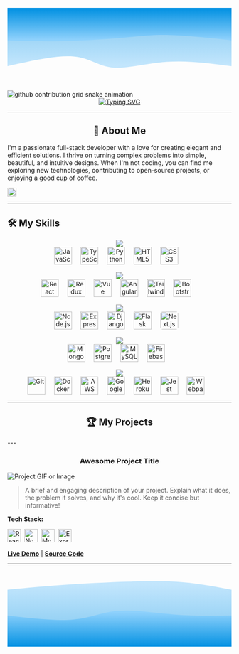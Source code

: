<!-- 
====================================================================================================================================
👋 Hi, thanks for checking out my README. This is a template I designed based on your request.
- You can find all the icons for the skills section at: https://marwin1991.github.io/profile-technology-icons/
- To generate your own typewriter animation, check out: https://readme-typing-svg.demolab.com/
====================================================================================================================================
-->

<svg width="100%" height="100%" id="svg" viewBox="0 0 1440 490" xmlns="http://www.w3.org/2000/svg" class="transition duration-300 ease-in-out delay-150"><style>
.path-0{
animation:pathAnim-0 4s;
animation-timing-function: linear;
animation-iteration-count: infinite;
}
@keyframes pathAnim-0{
0%{
d: path("M 0,500 L 0,125 C 139.67857142857144,143.5 279.3571428571429,162 413,153 C 546.6428571428571,144 674.2499999999999,107.5 765,116 C 855.7500000000001,124.5 909.6428571428573,178 1016,187 C 1122.3571428571427,196 1281.1785714285713,160.5 1440,125 L 1440,500 L 0,500 Z");
}
25%{
d: path("M 0,500 L 0,125 C 163.89285714285717,90.85714285714286 327.78571428571433,56.71428571428571 425,66 C 522.2142857142857,75.28571428571429 552.75,128 672,136 C 791.25,144 999.2142857142856,107.28571428571428 1142,98 C 1284.7857142857144,88.71428571428572 1362.3928571428573,106.85714285714286 1440,125 L 1440,500 L 0,500 Z");
}
50%{
d: path("M 0,500 L 0,125 C 110.75,113.28571428571428 221.5,101.57142857142857 359,105 C 496.5,108.42857142857143 660.75,126.99999999999997 769,135 C 877.25,143.00000000000003 929.5,140.42857142857142 1032,137 C 1134.5,133.57142857142858 1287.25,129.28571428571428 1440,125 L 1440,500 L 0,500 Z");
}
75%{
d: path("M 0,500 L 0,125 C 108.10714285714286,129.32142857142856 216.21428571428572,133.64285714285714 346,124 C 475.7857142857143,114.35714285714286 627.2500000000001,90.74999999999997 754,96 C 880.7499999999999,101.25000000000003 982.7857142857142,135.35714285714286 1093,145 C 1203.2142857142858,154.64285714285714 1321.607142857143,139.82142857142856 1440,125 L 1440,500 L 0,500 Z");
}
100%{
d: path("M 0,500 L 0,125 C 139.67857142857144,143.5 279.3571428571429,162 413,153 C 546.6428571428571,144 674.2499999999999,107.5 765,116 C 855.7500000000001,124.5 909.6428571428573,178 1016,187 C 1122.3571428571427,196 1281.1785714285713,160.5 1440,125 L 1440,500 L 0,500 Z");
}
}</style><defs><linearGradient id="gradient" x1="50%" y1="100%" x2="50%" y2="0%"><stop offset="5%" stop-color="#0693e3"></stop><stop offset="95%" stop-color="#8ED1FC"></stop></linearGradient></defs><path d="M 0,500 L 0,125 C 139.67857142857144,143.5 279.3571428571429,162 413,153 C 546.6428571428571,144 674.2499999999999,107.5 765,116 C 855.7500000000001,124.5 909.6428571428573,178 1016,187 C 1122.3571428571427,196 1281.1785714285713,160.5 1440,125 L 1440,500 L 0,500 Z" stroke="none" stroke-width="0" fill="url(#gradient)" fill-opacity="0.53" class="transition-all duration-300 ease-in-out delay-150 path-0" transform="rotate(-180 720 250)"></path><style>
.path-1{
animation:pathAnim-1 4s;
animation-timing-function: linear;
animation-iteration-count: infinite;
}
@keyframes pathAnim-1{
0%{
d: path("M 0,500 L 0,291 C 145.28571428571428,306.75 290.57142857142856,322.5 402,325 C 513.4285714285714,327.5 590.9999999999999,316.75 703,307 C 815.0000000000001,297.25 961.4285714285713,288.5 1090,286 C 1218.5714285714287,283.5 1329.2857142857142,287.25 1440,291 L 1440,500 L 0,500 Z");
}
25%{
d: path("M 0,500 L 0,291 C 95,304.8928571428571 190,318.7857142857143 298,312 C 406,305.2142857142857 527,277.74999999999994 652,269 C 777,260.25000000000006 906,270.2142857142857 1038,277 C 1170,283.7857142857143 1305,287.3928571428571 1440,291 L 1440,500 L 0,500 Z");
}
50%{
d: path("M 0,500 L 0,291 C 144,324.9642857142857 288,358.92857142857144 398,353 C 508,347.07142857142856 584,301.24999999999994 678,293 C 772,284.75000000000006 884,314.07142857142856 1014,320 C 1144,325.92857142857144 1292,308.4642857142857 1440,291 L 1440,500 L 0,500 Z");
}
75%{
d: path("M 0,500 L 0,291 C 81.96428571428572,295 163.92857142857144,299 300,291 C 436.07142857142856,283 626.25,263 755,269 C 883.75,275 951.0714285714284,307.00000000000006 1055,315 C 1158.9285714285716,322.99999999999994 1299.4642857142858,307 1440,291 L 1440,500 L 0,500 Z");
}
100%{
d: path("M 0,500 L 0,291 C 145.28571428571428,306.75 290.57142857142856,322.5 402,325 C 513.4285714285714,327.5 590.9999999999999,316.75 703,307 C 815.0000000000001,297.25 961.4285714285713,288.5 1090,286 C 1218.5714285714287,283.5 1329.2857142857142,287.25 1440,291 L 1440,500 L 0,500 Z");
}
}</style><defs><linearGradient id="gradient" x1="50%" y1="100%" x2="50%" y2="0%"><stop offset="5%" stop-color="#0693e3"></stop><stop offset="95%" stop-color="#8ED1FC"></stop></linearGradient></defs><path d="M 0,500 L 0,291 C 145.28571428571428,306.75 290.57142857142856,322.5 402,325 C 513.4285714285714,327.5 590.9999999999999,316.75 703,307 C 815.0000000000001,297.25 961.4285714285713,288.5 1090,286 C 1218.5714285714287,283.5 1329.2857142857142,287.25 1440,291 L 1440,500 L 0,500 Z" stroke="none" stroke-width="0" fill="url(#gradient)" fill-opacity="1" class="transition-all duration-300 ease-in-out delay-150 path-1" transform="rotate(-180 720 250)"></path></svg>

<picture>
  <source media="(prefers-color-scheme: dark)" srcset="https://raw.githubusercontent.com/grubers-R-us/grubers-R-us/output/github-contribution-grid-snake-dark.svg">
  <source media="(prefers-color-scheme: light)" srcset="https://raw.githubusercontent.com/grubers-R-us/grubers-R-us/output/github-contribution-grid-snake.svg">
  <img alt="github contribution grid snake animation" src="https://raw.githubusercontent.com/grubers-R-us/grubers-R-us/output/github-contribution-grid-snake.svg">
</picture>

<!-- Typewriter Animation -->
<div align="center">
  <a href="https://git.io/typing-svg"><img src="https://readme-typing-svg.demolab.com?font=Fira+Code&size=28&pause=1000&color=0693E3&center=true&vCenter=true&width=550&lines=Hello%2C+I'm+Jaden+Brescia!;I'm+an+aspiring...;Software+Engineer;Full+Stack+Developer;Mobile+App+Developer;Data+Scientist" alt="Typing SVG" /></a>
</div>

---

<!-- About Me Section -->
<div align="center">
  
## 🚀 About Me

</div>

<!-- ✏️ EDIT THIS SECTION! ✏️-->
I'm a passionate full-stack developer with a love for creating elegant and efficient solutions. I thrive on turning complex problems into simple, beautiful, and intuitive designs. When I'm not coding, you can find me exploring new technologies, contributing to open-source projects, or enjoying a good cup of coffee.

<!-- Skills Section -->
<div align="left">
  <img src="https://camo.githubusercontent.com/ec5c8741e4ed88b1a5824e32558e15983dbaf6b46ca017418a32e39b4036ba3b/68747470733a2f2f6d65646961322e67697068792e636f6d2f6d656469612f51737347456d706b79454f684243623765312f67697068792e6769663f6369643d656366303565343761306e336769316266716e74716d6f62386739616964316f796a327772336473336d67373030626c267269643d67697068792e676966" width="20px" />
</div>

---

<div align="left">
  
## 🛠️ My Skills

</div>

<!-- 
====================================================================================================================================
  Languages
====================================================================================================================================
-->
<p align="center">
  <img src="https://img.shields.io/badge/-Languages-000000?style=flat-square&logo=visual-studio-code&logoColor=white" />
  <br>
  <img src="https://img.icons8.com/color/48/000000/javascript--v1.png" alt="JavaScript" title="JavaScript" height="40"/>&nbsp;&nbsp;&nbsp;&nbsp;
  <img src="https://img.icons8.com/color/48/000000/typescript.png" alt="TypeScript" title="TypeScript" height="40"/>&nbsp;&nbsp;&nbsp;&nbsp;
  <img src="https://img.icons8.com/color/48/000000/python--v1.png" alt="Python" title="Python" height="40"/>&nbsp;&nbsp;&nbsp;&nbsp;
  <img src="https://img.icons8.com/color/48/000000/html-5--v1.png" alt="HTML5" title="HTML5" height="40"/>&nbsp;&nbsp;&nbsp;&nbsp;
  <img src="https://img.icons8.com/color/48/000000/css3.png" alt="CSS3" title="CSS3" height="40"/>&nbsp;&nbsp;&nbsp;&nbsp;
</p>

<!-- 
====================================================================================================================================
  Frontend
====================================================================================================================================
-->
<p align="center">
  <img src="https://img.shields.io/badge/-Frontend-000000?style=flat-square&logo=react&logoColor=white" />
  <br>
  <img src="https://img.icons8.com/color/48/000000/react-native.png" alt="React" title="React" height="40"/>&nbsp;&nbsp;&nbsp;&nbsp;
  <img src="https://cdn.jsdelivr.net/gh/devicons/devicon/icons/redux/redux-original.svg" alt="Redux" title="Redux" height="40"/>&nbsp;&nbsp;&nbsp;&nbsp;
  <img src="https://cdn.jsdelivr.net/gh/devicons/devicon/icons/vuejs/vuejs-original.svg" alt="Vue" title="Vue" height="40"/>&nbsp;&nbsp;&nbsp;&nbsp;
  <img src="https://cdn.jsdelivr.net/gh/devicons/devicon/icons/angularjs/angularjs-original.svg" alt="Angular" title="Angular" height="40"/>&nbsp;&nbsp;&nbsp;&nbsp;
  <img src="https://cdn.jsdelivr.net/gh/devicons/devicon/icons/tailwindcss/tailwindcss-plain.svg" alt="TailwindCSS" title="TailwindCSS" height="40"/>&nbsp;&nbsp;&nbsp;&nbsp;
  <img src="https://cdn.jsdelivr.net/gh/devicons/devicon/icons/bootstrap/bootstrap-original.svg" alt="Bootstrap" title="Bootstrap" height="40"/>&nbsp;&nbsp;&nbsp;&nbsp;
</p>

<!-- 
====================================================================================================================================
  Backend & Frameworks
====================================================================================================================================
-->
<p align="center">
  <img src="https://img.shields.io/badge/-Backend%20%26%20Frameworks-000000?style=flat-square&logo=nodedotjs&logoColor=white" />
  <br>
  <img src="https://img.icons8.com/color/48/000000/nodejs.png" alt="Node.js" title="Node.js" height="40"/>&nbsp;&nbsp;&nbsp;&nbsp;
  <img src="https://cdn.jsdelivr.net/gh/devicons/devicon/icons/express/express-original.svg" alt="Express" title="Express" height="40"/>&nbsp;&nbsp;&nbsp;&nbsp;
  <img src="https://cdn.jsdelivr.net/gh/devicons/devicon/icons/django/django-plain.svg" alt="Django" title="Django" height="40"/>&nbsp;&nbsp;&nbsp;&nbsp;
  <img src="https://cdn.jsdelivr.net/gh/devicons/devicon/icons/flask/flask-original.svg" alt="Flask" title="Flask" height="40"/>&nbsp;&nbsp;&nbsp;&nbsp;
  <img src="https://cdn.jsdelivr.net/gh/devicons/devicon/icons/nextjs/nextjs-original-wordmark.svg" alt="Next.js" title="Next.js" height="40" style="background-color: white; border-radius: 5px;"/>&nbsp;&nbsp;&nbsp;&nbsp;
</p>

<!-- 
====================================================================================================================================
  Databases
====================================================================================================================================
-->
<p align="center">
  <img src="https://img.shields.io/badge/-Databases-000000?style=flat-square&logo=mongodb&logoColor=white" />
  <br>
  <img src="https://img.icons8.com/color/48/000000/mongodb.png" alt="MongoDB" title="MongoDB" height="40"/>&nbsp;&nbsp;&nbsp;&nbsp;
  <img src="https://img.icons8.com/color/48/000000/postgreesql.png" alt="PostgreSQL" title="PostgreSQL" height="40"/>&nbsp;&nbsp;&nbsp;&nbsp;
  <img src="https://img.icons8.com/color/48/000000/mysql-logo.png" alt="MySQL" title="MySQL" height="40"/>&nbsp;&nbsp;&nbsp;&nbsp;
  <img src="https://cdn.jsdelivr.net/gh/devicons/devicon/icons/firebase/firebase-plain.svg" alt="Firebase" title="Firebase" height="40"/>&nbsp;&nbsp;&nbsp;&nbsp;
</p>

<!-- 
====================================================================================================================================
  Deployment & Development Tools
====================================================================================================================================
-->
<p align="center">
  <img src="https://img.shields.io/badge/-DevOps%20%26%20Tools-000000?style=flat-square&logo=git&logoColor=white" />
  <br>
  <img src="https://img.icons8.com/color/48/000000/git.png" alt="Git" title="Git" height="40"/>&nbsp;&nbsp;&nbsp;&nbsp;
  <img src="https://img.icons8.com/color/48/000000/docker.png" alt="Docker" title="Docker" height="40"/>&nbsp;&nbsp;&nbsp;&nbsp;
  <img src="https://cdn.jsdelivr.net/gh/devicons/devicon/icons/amazonwebservices/amazonwebservices-original.svg" alt="AWS" title="AWS" height="40"/>&nbsp;&nbsp;&nbsp;&nbsp;
  <img src="https://cdn.jsdelivr.net/gh/devicons/devicon/icons/googlecloud/googlecloud-original.svg" alt="Google Cloud" title="Google Cloud" height="40"/>&nbsp;&nbsp;&nbsp;&nbsp;
  <img src="https://cdn.jsdelivr.net/gh/devicons/devicon/icons/heroku/heroku-original.svg" alt="Heroku" title="Heroku" height="40"/>&nbsp;&nbsp;&nbsp;&nbsp;
  <img src="https://cdn.jsdelivr.net/gh/devicons/devicon/icons/jest/jest-plain.svg" alt="Jest" title="Jest" height="40"/>&nbsp;&nbsp;&nbsp;&nbsp;
  <img src="https://cdn.jsdelivr.net/gh/devicons/devicon/icons/webpack/webpack-original.svg" alt="Webpack" title="Webpack" height="40"/>&nbsp;&nbsp;&nbsp;&nbsp;
</p>


---
<div align="center">
  
## 🏆 My Projects

</div>
---

<!-- 
====================================================================================================================================
  Project 1
====================================================================================================================================
-->
<div align="center">
  
### Awesome Project Title

</div>

![Project GIF or Image](https://link-to-your-project-gif-or-image.com/demo.gif)

> A brief and engaging description of your project. Explain what it does, the problem it solves, and why it's cool. Keep it concise but informative!

**Tech Stack:**
<p>
  <img src="https://img.icons8.com/color/48/000000/react-native.png" alt="React" title="React" height="30"/>&nbsp;
  <img src="https://img.icons8.com/color/48/000000/nodejs.png" alt="Node.js" title="Node.js" height="30"/>&nbsp;
  <img src="https://img.icons8.com/color/48/000000/mongodb.png" alt="MongoDB" title="MongoDB" height="30"/>&nbsp;
  <img src="https://cdn.jsdelivr.net/gh/devicons/devicon/icons/express/express-original.svg" alt="Express" title="Express" height="30"/>&nbsp;
</p>

[**Live Demo**](https://your-live-demo-link.com) | [**Source Code**](https://github.com/your-username/your-repo)

---

<!-- 
====================================================================================================================================
  Project 2
====================================================================================================================================
-->

<!-- ➡️➡️➡️ COPY THE PROJECT STRUCTURE FROM ABOVE TO ADD MORE PROJECTS ⬅️⬅️⬅️ -->

<!-- Wave Layout - Bottom -->
<svg width="100%" height="100%" id="svg" viewBox="0 0 1440 490" xmlns="http://www.w3.org/2000/svg" class="transition duration-300 ease-in-out delay-150"><style>
          .path-0{
            animation:pathAnim-0 4s;
            animation-timing-function: linear;
            animation-iteration-count: infinite;
          }
          @keyframes pathAnim-0{
            0%{
              d: path("M 0,500 L 0,125 C 110.14285714285714,114.10714285714286 220.28571428571428,103.21428571428571 354,94 C 487.7142857142857,84.78571428571429 645,77.25000000000001 779,73 C 913,68.74999999999999 1023.7142857142858,67.78571428571429 1130,77 C 1236.2857142857142,86.21428571428571 1338.142857142857,105.60714285714286 1440,125 L 1440,500 L 0,500 Z");
            }
            25%{
              d: path("M 0,500 L 0,125 C 108.46428571428572,113.64285714285714 216.92857142857144,102.28571428571429 353,115 C 489.07142857142856,127.71428571428571 652.7500000000001,164.5 776,168 C 899.2499999999999,171.5 982.0714285714287,141.71428571428572 1086,129 C 1189.9285714285713,116.28571428571428 1314.9642857142858,120.64285714285714 1440,125 L 1440,500 L 0,500 Z");
            }
            50%{
              d: path("M 0,500 L 0,125 C 150.35714285714283,164.28571428571428 300.71428571428567,203.57142857142858 422,185 C 543.2857142857143,166.42857142857142 635.5000000000001,90.00000000000001 751,72 C 866.4999999999999,53.999999999999986 1005.2857142857142,94.42857142857142 1124,113 C 1242.7142857142858,131.57142857142858 1341.357142857143,128.28571428571428 1440,125 L 1440,500 L 0,500 Z");
            }
            75%{
              d: path("M 0,500 L 0,125 C 86.53571428571428,152.57142857142856 173.07142857142856,180.14285714285714 296,169 C 418.92857142857144,157.85714285714286 578.2500000000001,108.00000000000001 709,104 C 839.7499999999999,99.99999999999999 941.9285714285713,141.85714285714283 1059,153 C 1176.0714285714287,164.14285714285717 1308.0357142857142,144.57142857142858 1440,125 L 1440,500 L 0,500 Z");
            }
            100%{
              d: path("M 0,500 L 0,125 C 110.14285714285714,114.10714285714286 220.28571428571428,103.21428571428571 354,94 C 487.7142857142857,84.78571428571429 645,77.25000000000001 779,73 C 913,68.74999999999999 1023.7142857142858,67.78571428571429 1130,77 C 1236.2857142857142,86.21428571428571 1338.142857142857,105.60714285714286 1440,125 L 1440,500 L 0,500 Z");
            }
          }</style><defs><linearGradient id="gradient" x1="50%" y1="100%" x2="50%" y2="0%"><stop offset="5%" stop-color="#0693e3"></stop><stop offset="95%" stop-color="#8ED1FC"></stop></linearGradient></defs><path d="M 0,500 L 0,125 C 110.14285714285714,114.10714285714286 220.28571428571428,103.21428571428571 354,94 C 487.7142857142857,84.78571428571429 645,77.25000000000001 779,73 C 913,68.74999999999999 1023.7142857142858,67.78571428571429 1130,77 C 1236.2857142857142,86.21428571428571 1338.142857142857,105.60714285714286 1440,125 L 1440,500 L 0,500 Z" stroke="none" stroke-width="0" fill="url(#gradient)" fill-opacity="0.53" class="transition-all duration-300 ease-in-out delay-150 path-0"></path><style>
          .path-1{
            animation:pathAnim-1 4s;
            animation-timing-function: linear;
            animation-iteration-count: infinite;
          }
          @keyframes pathAnim-1{
            0%{
              d: path("M 0,500 L 0,291 C 154.21428571428572,308.9642857142857 308.42857142857144,326.92857142857144 422,317 C 535.5714285714286,307.07142857142856 608.5000000000001,269.25 710,261 C 811.4999999999999,252.75 941.5714285714284,274.07142857142856 1068,284 C 1194.4285714285716,293.92857142857144 1317.2142857142858,292.4642857142857 1440,291 L 1440,500 L 0,500 Z");
            }
            25%{
              d: path("M 0,500 L 0,291 C 89.85714285714289,259.5 179.71428571428578,228 297,248 C 414.2857142857142,268 558.9999999999998,339.5 688,344 C 817.0000000000002,348.5 930.2857142857144,286 1053,266 C 1175.7142857142856,245.99999999999997 1307.8571428571427,268.5 1440,291 L 1440,500 L 0,500 Z");
            }
            50%{
              d: path("M 0,500 L 0,291 C 85.67857142857142,302.6071428571429 171.35714285714283,314.2142857142857 315,306 C 458.64285714285717,297.7857142857143 660.25,269.75 781,269 C 901.75,268.25 941.6428571428571,294.7857142857143 1038,303 C 1134.357142857143,311.2142857142857 1287.1785714285716,301.1071428571429 1440,291 L 1440,500 L 0,500 Z");
            }
            75%{
              d: path("M 0,500 L 0,291 C 144.96428571428572,296.32142857142856 289.92857142857144,301.64285714285717 419,299 C 548.0714285714286,296.35714285714283 661.2500000000001,285.75 774,293 C 886.7499999999999,300.25 999.0714285714284,325.35714285714283 1110,328 C 1220.9285714285716,330.64285714285717 1330.4642857142858,310.82142857142856 1440,291 L 1440,500 L 0,500 Z");
            }
            100%{
              d: path("M 0,500 L 0,291 C 154.21428571428572,308.9642857142857 308.42857142857144,326.92857142857144 422,317 C 535.5714285714286,307.07142857142856 608.5000000000001,269.25 710,261 C 811.4999999999999,252.75 941.5714285714284,274.07142857142856 1068,284 C 1194.4285714285716,293.92857142857144 1317.2142857142858,292.4642857142857 1440,291 L 1440,500 L 0,500 Z");
            }
          }</style><defs><linearGradient id="gradient" x1="50%" y1="100%" x2="50%" y2="0%"><stop offset="5%" stop-color="#0693e3"></stop><stop offset="95%" stop-color="#8ED1FC"></stop></linearGradient></defs><path d="M 0,500 L 0,291 C 154.21428571428572,308.9642857142857 308.42857142857144,326.92857142857144 422,317 C 535.5714285714286,307.07142857142856 608.5000000000001,269.25 710,261 C 811.4999999999999,252.75 941.5714285714284,274.07142857142856 1068,284 C 1194.4285714285716,293.92857142857144 1317.2142857142858,292.4642857142857 1440,291 L 1440,500 L 0,500 Z" stroke="none" stroke-width="0" fill="url(#gradient)" fill-opacity="1" class="transition-all duration-300 ease-in-out delay-150 path-1"></path></svg>
